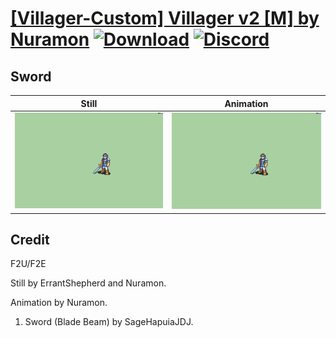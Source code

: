 # [\[Villager-Custom\] Villager v2 \[M\] by Nuramon](./) [![Download](https://img.shields.io/badge/Download--red?style=social&logo=github)](https://minhaskamal.github.io/DownGit/#/home?url=https://github.com/Klokinator/FE-Repo/tree/main/Battle%20Animations%2FInfantry%20-%20(Swd)%20Mercenaries%20and%20Heroes%2F%5BVillager-Custom%5D%20Villager%20v2%20%5BM%5D%20by%20Nuramon%2F1.%20Sword%20(Blade%20Beam)) [![Discord](https://img.shields.io/badge/Discord--blue?style=social&logo=discord)](https://discord.gg/C7VNGnyTPA)

## Sword

| Still | Animation |
| :---: | :-------: |
| ![Sword still](./Sword_000.png) | ![Sword](./Sword.gif) |

## Credit

F2U/F2E

Still by ErrantShepherd and Nuramon.

Animation by Nuramon.

1. Sword (Blade Beam) by SageHapuiaJDJ.
